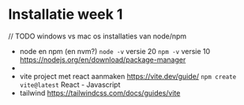 # Installatie week 1
// TODO windows vs mac os installaties van node/npm
* node en npm (en nvm?)
`node -v` versie 20
`npm -v` versie 10
  https://nodejs.org/en/download/package-manager
* 
* vite project met react aanmaken
  https://vite.dev/guide/
`npm create vite@latest`
React - Javascript
* tailwind
  https://tailwindcss.com/docs/guides/vite